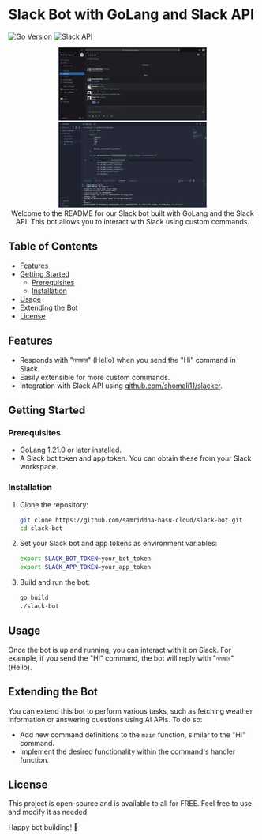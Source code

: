 # Slack Bot with GoLang and Slack API

[![Go Version](https://img.shields.io/badge/Go-1.21.0-blue.svg)](https://golang.org/)
[![Slack API](https://img.shields.io/badge/Slack-API-blue.svg)](https://api.slack.com/)

<p align="center">
  <img src="screenshots/bot.png" alt="Slack Ping Bot" width="300"/>
  <img src="screenshots/file.png" alt="Slack Ping Bot Codes" width="300"/>
  <br />
     Welcome to the README for our Slack bot built with GoLang and the Slack API. This bot allows you to interact with Slack using custom commands.
</p>



## Table of Contents
- [Features](#features)
- [Getting Started](#getting-started)
  - [Prerequisites](#prerequisites)
  - [Installation](#installation)
- [Usage](#usage)
- [Extending the Bot](#extending-the-bot)
- [License](#license)

## Features
- Responds with "নমস্কার" (Hello) when you send the "Hi" command in Slack.
- Easily extensible for more custom commands.
- Integration with Slack API using [github.com/shomali11/slacker](https://github.com/shomali11/slacker).

## Getting Started

### Prerequisites
- GoLang 1.21.0 or later installed.
- A Slack bot token and app token. You can obtain these from your Slack workspace.

### Installation
1. Clone the repository:
   ```bash
   git clone https://github.com/samriddha-basu-cloud/slack-bot.git
   cd slack-bot
   ```

2. Set your Slack bot and app tokens as environment variables:
   ```bash
   export SLACK_BOT_TOKEN=your_bot_token
   export SLACK_APP_TOKEN=your_app_token
   ```

3. Build and run the bot:
   ```bash
   go build
   ./slack-bot
   ```

## Usage
Once the bot is up and running, you can interact with it on Slack. For example, if you send the "Hi" command, the bot will reply with "নমস্কার" (Hello).

## Extending the Bot
You can extend this bot to perform various tasks, such as fetching weather information or answering questions using AI APIs. To do so:
- Add new command definitions to the `main` function, similar to the "Hi" command.
- Implement the desired functionality within the command's handler function.

## License
This project is open-source and is available to all for FREE. Feel free to use and modify it as needed.

Happy bot building! 🤖
